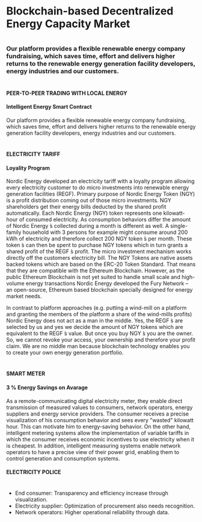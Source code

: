 # Blockchain-based Decentralized Energy Capacity Market
#
### Our platform provides a flexible renewable energy company fundraising, which saves time, effort and delivers higher returns to the renewable energy generation facility developers, energy industries and our customers.




#
#### PEER-TO-PEER TRADING WITH LOCAL ENERGY

#### Intelligent Energy Smart Contract

Our platform provides a flexible renewable energy company fundraising, which saves time, effort and delivers higher returns to the renewable energy generation facility developers, energy industries and our customers.


#
#### ELECTRICITY TARIFF

#### Loyality Program

Nordic Energy developed an electricity tariff with a loyalty program allowing every electricity customer to do micro investments into renewable energy generation facilities (REGF). Primary purpose of Nordic Energy Token (NGY) is a profit distribution coming out of those micro investments. NGY shareholders get their energy bills deducted by the shared profit automatically.  Each Nordic Energy (NGY) token represents one kilowatt-hour of consumed electricity. As consumption behaviors differ the amount of Nordic Energy ́s collected during a month is different as well. A single-family household with 3 persons for example might consume around 200 kWh of electricity and therefore collect 200 NGY token ́s per month. These token ́s can then be spent to purchase NGY tokens which in turn grants a shared profit of the REGF ́s profit. The micro investment mechanism works directly off the customers electricity bill. The NGY Tokens are native assets backed tokens which are based on the ERC-20 Token Standard. That means that they are compatible with the Ethereum Blockchain. However, as the public Ethereum Blockchain is not yet suited to handle small scale and high-volume energy transactions Nordic Energy developed the Fury Network – an open-source, Ethereum based blockchain specially designed for energy market needs. 

In contrast to platform approaches (e.g. putting a wind-mill on a platform and granting the members of the platform a share of the wind-mills profits) Nordic Energy does not act as a man in the middle. Yes, the REGF ́s are selected by us and yes we decide the amount of NGY tokens which are equivalent to the REGF ́s value. But once you buy NGY ́s you are the owner. So, we cannot revoke your access, your ownership and therefore your profit claim. We are no middle man because blockchain technology enables you to create your own energy generation portfolio.


#
#### SMART METER

#### 3 % Energy Savings on Avarage

As a remote-communicating digital electricity meter, they enable direct transmission of measured values to consumers, network operators, energy suppliers and energy service providers. The consumer receives a precise visualization of his consumption behavior and sees every "wasted" kilowatt hour. This can motivate him to energy-saving behavior. On the other hand, intelligent metering systems allow the implementation of variable tariffs in which the consumer receives economic incentives to use electricity when it is cheapest. In addition, intelligent measuring systems enable network operators to have a precise view of their power grid, enabling them to control generation and consumption systems.



#### ELECTRICITY POLICE
#
- End consumer: Transparency and efficiency increase through visualization.
- Electricity supplier: Optimization of procurement also needs recognition.
- Network operators: Higher operational reliability through data.
